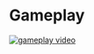 # Gameplay

[![gameplay video](https://img.youtube.com/vi/cG70y28BU7E/0.jpg)](https://www.youtube.com/watch?v=cG70y28BU7E)

